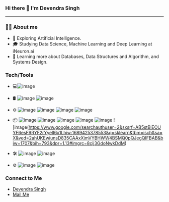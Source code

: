 ### Hi there 👋 I'm Devendra Singh 

<!--
**singhdev8398/singhdev8398** is a ✨ _special_ ✨ repository because its `README.md` (this file) appears on your GitHub profile.

Here are some ideas to get you started:

- 🔭 I’m currently working on ...
- 🌱 I’m currently learning ...
- 👯 I’m looking to collaborate on ...
- 🤔 I’m looking for help with ...
- 💬 Ask me about ...
- 📫 How to reach me: ...
- 😄 Pronouns: ...
- ⚡ Fun fact: ...
-->
-----------------------------------------------------------------------------
### 🧑‍💻 About me
 * 🤔   Exploring Artificial Intelligence.
 * 🎓   Studying Data Science, Machine Learning and Deep Learning at iNeuron.ai
 * 🌱   Learning more about Databases, Data Structures and Algorithm, and Systems Design.
 
 ### Tech/Tools
 * 💻![image](https://github.com/singhdev8398/singhdev8398/assets/112711763/5f30cd34-78ea-40fb-8bd9-f9a70a27a096)

 * 🛢️ ![image](https://github.com/singhdev8398/singhdev8398/assets/112711763/a3d38db5-5c6a-4a26-94fd-fb8ffc852234) ![image](https://github.com/singhdev8398/singhdev8398/assets/112711763/a2f3f9f8-caa0-4124-9708-27f36715f355)


 * ⚙️ ![image](https://github.com/singhdev8398/singhdev8398/assets/112711763/203611c6-2869-4cee-ae2f-673ef7a3ccd1)
![image](https://github.com/singhdev8398/singhdev8398/assets/112711763/de0699a7-0fd8-4ad0-bc95-5481243c0b1f)
![image](https://github.com/singhdev8398/singhdev8398/assets/112711763/0f9b9c00-22fc-407a-9fed-1d7395cb4c7d)
![image](https://github.com/singhdev8398/singhdev8398/assets/112711763/3fdf1987-2587-4872-b478-9ea3707636ac)

 * 📦 ![image](https://github.com/singhdev8398/singhdev8398/assets/112711763/6d70983b-664b-49b3-9b46-e1522bd36313)
![image](https://github.com/singhdev8398/singhdev8398/assets/112711763/27895a6d-44fb-4456-94f3-1d07e3af16a3)
![image](https://github.com/singhdev8398/singhdev8398/assets/112711763/5a089b6b-3638-45bc-9c0e-6a6a8ba85bd3)
![image](https://github.com/singhdev8398/singhdev8398/assets/112711763/d96d2cf6-6546-4634-b09d-942aafee8049)
![image](https://github.com/singhdev8398/singhdev8398/assets/112711763/e229aa50-ef63-47ec-9127-234a9818fb11)
![image(https://www.google.com/searchauthuser=2&sxsrf=AB5stBiEOUYF6esF9RYF2rYyelI6x1Lhiw:1689425378553&q=sklearn&tbm=isch&sa=X&ved=2ahUKEwiunsD835CAAxXjmVYBHWW4BSMQ0pQJegQIFBAB&biw=1707&bih=793&dpr=1.13#imgrc=8cij3GdoNwkDdM)

 * 🛠️ ![image](https://github.com/singhdev8398/singhdev8398/assets/112711763/f1cfccec-ce56-48cc-8a5b-0c899b3161d8)
![image](https://github.com/singhdev8398/singhdev8398/assets/112711763/a7604876-509b-4657-846c-e64ebbc52e2d)


 * ⚙️ ![image](https://github.com/singhdev8398/singhdev8398/assets/112711763/3a3ced97-b49c-4ac8-a23e-43c6f8da04a5)
![image](https://github.com/singhdev8398/singhdev8398/assets/112711763/b131bcd0-03b1-4e0c-8e85-9008e45c0473)


### Connect to Me
* [Devendra Singh](https://www.linkedin.com/in/devendra-singh-92867b20b/)
* [Mail Me](singhdevendra8398@gmail.com)



